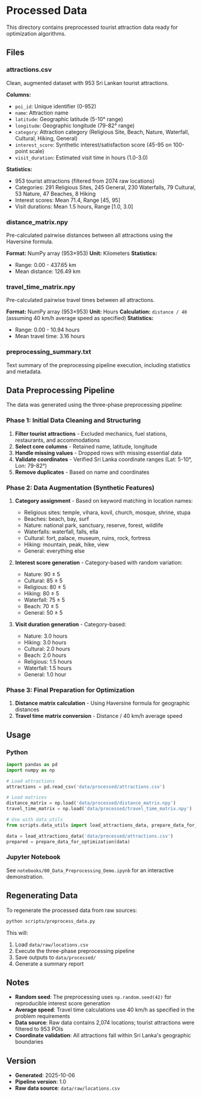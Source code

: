 # Processed Data

This directory contains preprocessed tourist attraction data ready for optimization algorithms.

## Files

### attractions.csv
Clean, augmented dataset with 953 Sri Lankan tourist attractions.

**Columns:**
- `poi_id`: Unique identifier (0-952)
- `name`: Attraction name
- `latitude`: Geographic latitude (5-10° range)
- `longitude`: Geographic longitude (79-82° range)
- `category`: Attraction category (Religious Site, Beach, Nature, Waterfall, Cultural, Hiking, General)
- `interest_score`: Synthetic interest/satisfaction score (45-95 on 100-point scale)
- `visit_duration`: Estimated visit time in hours (1.0-3.0)

**Statistics:**
- 953 tourist attractions (filtered from 2074 raw locations)
- Categories: 291 Religious Sites, 245 General, 230 Waterfalls, 79 Cultural, 53 Nature, 47 Beaches, 8 Hiking
- Interest scores: Mean 71.4, Range [45, 95]
- Visit durations: Mean 1.5 hours, Range [1.0, 3.0]

### distance_matrix.npy
Pre-calculated pairwise distances between all attractions using the Haversine formula.

**Format:** NumPy array (953×953)
**Unit:** Kilometers
**Statistics:**
- Range: 0.00 - 437.65 km
- Mean distance: 126.49 km

### travel_time_matrix.npy
Pre-calculated pairwise travel times between all attractions.

**Format:** NumPy array (953×953)
**Unit:** Hours
**Calculation:** `distance / 40` (assuming 40 km/h average speed as specified)
**Statistics:**
- Range: 0.00 - 10.94 hours
- Mean travel time: 3.16 hours

### preprocessing_summary.txt
Text summary of the preprocessing pipeline execution, including statistics and metadata.

## Data Preprocessing Pipeline

The data was generated using the three-phase preprocessing pipeline:

### Phase 1: Initial Data Cleaning and Structuring
1. **Filter tourist attractions** - Excluded mechanics, fuel stations, restaurants, and accommodations
2. **Select core columns** - Retained name, latitude, longitude
3. **Handle missing values** - Dropped rows with missing essential data
4. **Validate coordinates** - Verified Sri Lanka coordinate ranges (Lat: 5-10°, Lon: 79-82°)
5. **Remove duplicates** - Based on name and coordinates

### Phase 2: Data Augmentation (Synthetic Features)
1. **Category assignment** - Based on keyword matching in location names:
   - Religious sites: temple, vihara, kovil, church, mosque, shrine, stupa
   - Beaches: beach, bay, surf
   - Nature: national park, sanctuary, reserve, forest, wildlife
   - Waterfalls: waterfall, falls, ella
   - Cultural: fort, palace, museum, ruins, rock, fortress
   - Hiking: mountain, peak, hike, view
   - General: everything else

2. **Interest score generation** - Category-based with random variation:
   - Nature: 90 ± 5
   - Cultural: 85 ± 5
   - Religious: 80 ± 5
   - Hiking: 80 ± 5
   - Waterfall: 75 ± 5
   - Beach: 70 ± 5
   - General: 50 ± 5

3. **Visit duration generation** - Category-based:
   - Nature: 3.0 hours
   - Hiking: 3.0 hours
   - Cultural: 2.0 hours
   - Beach: 2.0 hours
   - Religious: 1.5 hours
   - Waterfall: 1.5 hours
   - General: 1.0 hour

### Phase 3: Final Preparation for Optimization
1. **Distance matrix calculation** - Using Haversine formula for geographic distances
2. **Travel time matrix conversion** - Distance / 40 km/h average speed

## Usage

### Python

```python
import pandas as pd
import numpy as np

# Load attractions
attractions = pd.read_csv('data/processed/attractions.csv')

# Load matrices
distance_matrix = np.load('data/processed/distance_matrix.npy')
travel_time_matrix = np.load('data/processed/travel_time_matrix.npy')

# Use with data_utils
from scripts.data_utils import load_attractions_data, prepare_data_for_optimization

data = load_attractions_data('data/processed/attractions.csv')
prepared = prepare_data_for_optimization(data)
```

### Jupyter Notebook

See `notebooks/00_Data_Preprocessing_Demo.ipynb` for an interactive demonstration.

## Regenerating Data

To regenerate the processed data from raw sources:

```bash
python scripts/preprocess_data.py
```

This will:
1. Load `data/raw/locations.csv`
2. Execute the three-phase preprocessing pipeline
3. Save outputs to `data/processed/`
4. Generate a summary report

## Notes

- **Random seed**: The preprocessing uses `np.random.seed(42)` for reproducible interest score generation
- **Average speed**: Travel time calculations use 40 km/h as specified in the problem requirements
- **Data source**: Raw data contains 2,074 locations; tourist attractions were filtered to 953 POIs
- **Coordinate validation**: All attractions fall within Sri Lanka's geographic boundaries

## Version

- **Generated**: 2025-10-06
- **Pipeline version**: 1.0
- **Raw data source**: `data/raw/locations.csv`
